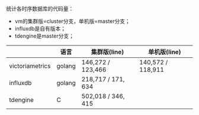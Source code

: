 

统计各时序数据库的代码量：

* vm的集群版=cluster分支，单机版=master分支；
* influxdb是自有版本；
* tdengine是master分支；



|                 | 语言   | 集群版(line)       | 单机版(line)      |
| --------------- | ------ | ------------------ | ----------------- |
| victoriametrics | golang | 146,272 / 123,466  | 140,572 / 118,911 |
| influxdb        | golang | 218,717 / 171, 634 |                   |
| tdengine        | C      | 502,018 / 346, 415 |                   |


